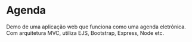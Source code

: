 # Agenda
Demo de uma aplicação web que funciona como uma agenda eletrônica. Com arquitetura MVC, utiliza EJS, Bootstrap, Express, Node etc.
